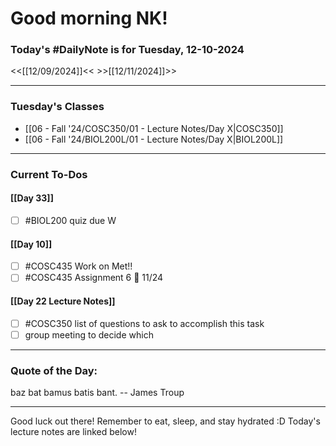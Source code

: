 # Good morning NK!
### Today's #DailyNote is for  Tuesday, 12-10-2024

<<[[12/09/2024]]<<                \>>[[12/11/2024]]>>

------------
### Tuesday's Classes
- [[06 - Fall '24/COSC350/01 - Lecture Notes/Day X|COSC350]]
- [[06 - Fall '24/BIOL200L/01 - Lecture Notes/Day X|BIOL200L]]


------------
### Current To-Dos
#### [[Day 33]]
- [ ] #BIOL200 quiz due W
#### [[Day 10]]
- [ ] #COSC435 Work on Met!!
- [ ] #COSC435 Assignment 6 📅 11/24
#### [[Day 22 Lecture Notes]]
- [ ] #COSC350 list of questions to ask to accomplish this task
- [ ] group meeting to decide which 

----------
### Quote of the Day:

 baz bat bamus batis bant.
	-- James Troup

-------
Good luck out there! Remember to eat, sleep, and stay hydrated :D
Today's lecture notes are linked below!